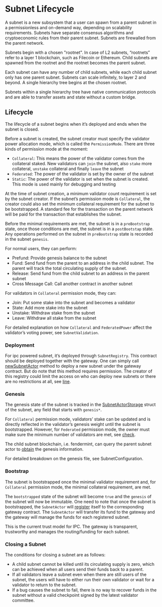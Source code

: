 # Subnet Lifecycle
A subnet is a new subsystem that a user can spawn from a parent subnet in a permissionless and on-demand way, depending on scalability requirements. Subnets have separate consensus algorithms and cryptoeconomic rules from their parent subnet. Subnets are firewalled from the parent network.

Subnets begin with a chosen "rootnet". In case of L2 subnets, “rootnets” refer to a layer 1 blockchain, such as Filecoin or Ethereum. Child subnets are spawned from the rootnet and the rootnet becomes the parent subnet.

Each subnet can have any number of child subnets, while each child subnet only has one parent subnet. Subnets can scale infinitely, to layer 2 and beyond. A single hierarchy tree begins at the chosen rootnet.

Subnets within a single hierarchy tree have native communication protocols and are able to transfer assets and state without a custom bridge.

## **Lifecycle**

The lifecycle of a subnet begins when it’s deployed and ends when the subnet is closed.

Before a subnet is created, the subnet creator must specify the validator power allocation mode, which is called the `PermissionMode`. There are three kinds of permission mode at the moment:

- `Collateral`: This means the power of the validator comes from the collateral staked. New validators can `join` the subnet, also `stake` more collateral, `unstake` collateral and finally `leave` the subnet
- `Federated`: The power of the validator is set by the owner of the subnet
- `Static`: The power of the validator is set when the subnet is created. This mode is used mainly for debugging and testing

At the time of subnet creation, a minimum validator count requirement is set by the subnet creator.  If the subnet’s permission mode is `Collateral`, the creator could also set the minimum collateral requirement for the subnet to be bootstrapped. A standard fee for the transaction on the parent network will be paid for the transaction that establishes the subnet.

Before the minimal requirements are met, the subnet is in a `preBootstrap` state, once those conditions are met, the subnet is in a `postBootstap` state. Any operations performed on the subnet in `preBootstrap` state is recorded in the subnet `genesis`.

For normal users, they can perform:

- Prefund: Provide genesis balance to the subnet
- Fund: Send fund from the parent to an address in the child subnet. The parent will track the total circulating supply of the subnet.
- Release: Send fund from the child subnet to an address in the parent subnet
- Cross Message Call: Call another contract in another subnet

For validators in `Collateral` permission mode, they can:

- Join: Put some stake into the subnet and becomes a validator
- State: Add more stake into the subnet
- Unstake: Withdraw stake from the subnet
- Leave: Withdraw all stake from the subnet

For detailed explanation on how `Collateral` and `FederatedPower` affect the validator’s voting power, see `SubnetValidation`.

### Deployment

For ipc powered subnet, it’s deployed through `SubnetRegistry`. This contract should be deployed together with the gateway. One can simply call [newSubnetActor](https://github.com/consensus-shipyard/ipc/blob/7af25c4c860f5ab828e8177927a0f8b6b7a7cc74/contracts/src/subnetregistry/RegisterSubnetFacet.sol#L22) method to deploy a new subnet under the gateway contract. But do note that this method requires permission. The creator of this registry could limit the access on who can deploy new subnets or there are no restrictions at all, see [line](https://github.com/consensus-shipyard/ipc/blob/7af25c4c860f5ab828e8177927a0f8b6b7a7cc74/contracts/src/subnetregistry/RegisterSubnetFacet.sol#L95).

### Genesis

The genesis state of the subnet is tracked in the [SubnetActorStorage](https://github.com/consensus-shipyard/ipc/blob/7af25c4c860f5ab828e8177927a0f8b6b7a7cc74/contracts/src/lib/LibSubnetActorStorage.sol#L10) struct of the subnet, any field that starts with `genesis*`.

For `Collateral` permission mode, validators’ stake can be updated and is directly reflected in the validator’s genesis weight until the subnet is bootstrapped. However, for `Federated` permission mode, the owner must make sure the minimum number of validators are met, see [check](https://github.com/consensus-shipyard/ipc/blob/7af25c4c860f5ab828e8177927a0f8b6b7a7cc74/contracts/src/lib/LibSubnetActor.sol#L82).

The child subnet blockchain, i.e. fendermint, can query the parent subnet actor to [obtain](https://github.com/consensus-shipyard/ipc/blob/7af25c4c860f5ab828e8177927a0f8b6b7a7cc74/fendermint/app/src/cmd/genesis.rs#L33) the genesis information.

For detailed breakdown on the genesis file, see SubnetConfiguration.

### Bootstrap

The subnet is bootstrapped once the minimal validator requirement and, for `Collateral` permission mode, the minimal collateral requirement, are met.

The `bootstrapped` state of the subnet will become `true` and the `genesis` of the subnet will now be immutable. One need to note that once the subnet is bootstrapped, the `SubnetActor` will [register](https://github.com/consensus-shipyard/ipc/blob/7af25c4c860f5ab828e8177927a0f8b6b7a7cc74/contracts/src/gateway/GatewayManagerFacet.sol#L33) itself to the corresponding gateway contract. The `SubnetActor` will transfer its fund to the gateway and the gateway will manage the funds for each registered subnet.

This is the current trust model for IPC. The gateway is transparent, trustworthy and manages the routing/funding for each subnet.

### **Closing a Subnet**

The conditions for closing a subnet are as follows:

- A child subnet cannot be killed until its circulating supply is zero, which can be achieved when all users send their funds back to a parent.
- If all validators leave a subnet even when there are still users of the subnet, the users will have to either run their own validator or wait for a validator to return to the subnet.
- If a bug causes the subnet to fail, there is no way to recover funds in the subnet without a valid checkpoint signed by the latest validator committee.